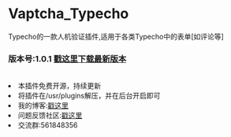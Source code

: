 # Vaptcha_Typecho
Typecho的一款人机验证插件,适用于各类Typecho中的表单[如评论等]
<h3>版本号:1.0.1 <a href="https://github.com/whitebearcode/Vaptcha_Typecho/releases/download/1.0.1/Vaptcha_v1.0.1.zip">戳这里下载最新版本</a></h3>
<br>
<li>本插件免费开源，持续更新</li>
<li>将插件在/usr/plugins解压，并在后台开启即可</li>
<li>我的博客:<a href="https://www.coder-bear.com">戳这里</a></li>
<li>问题反馈社区:<a href="https://support.qq.com/products/314782">戳这里</a></li>
<li>交流群:561848356</li>
